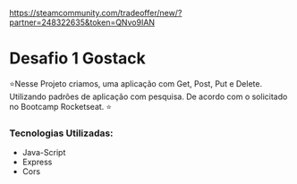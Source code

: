 https://steamcommunity.com/tradeoffer/new/?partner=248322635&token=QNvo9IAN


# Desafio 1 Gostack

 ⭐Nesse Projeto criamos, uma aplicação com Get, Post, Put e Delete. Utilizando padrões de aplicação com pesquisa. De acordo com o solicitado no Bootcamp Rocketseat. ⭐

### Tecnologias Utilizadas:

- Java-Script
- Express
- Cors
